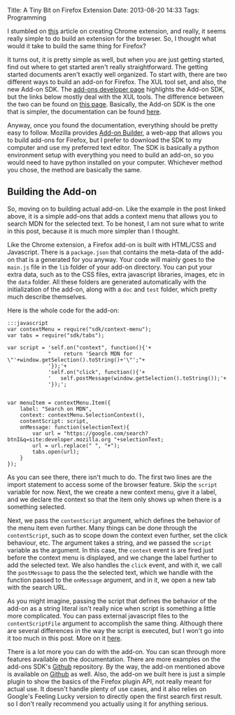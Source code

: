 Title: A Tiny Bit on Firefox Extension
Date: 2013-08-20 14:33
Tags: Programming

I stumbled on [this][l1] article on creating Chrome extension, and really, it seems really simple to do build an extension for the browser. So, I thought what would it take to build the same thing for Firefox?

It turns out, it is pretty simple as well, but when you are just getting started, find out where to get started aren't really straightforward. The getting started documents aren't exactly well organized. To start with, there are two different ways to build an add-on for Firefox. The XUL tool set, and also, the new Add-on SDK. The [add-ons developer page][l3] highlights the Add-on SDK, but the links below mostly deal with the XUL tools. The difference between the two can be found on [this page][l4]. Basically, the Add-on SDK is the one that is simpler, the documentation can be found [here][l2].

Anyway, once you found the documentation, everything should be pretty easy to follow. Mozilla provides [Add-on Builder][l5], a web-app that allows you to build add-ons for Firefox, but I prefer to download the SDK to my computer and use my preferred text editor. The SDK is basically a python environment setup with everything you need to build an add-on, so you would need to have python installed on your computer. Whichever method you chose, the method are basically the same.

## Building the Add-on
So, moving on to building actual add-on. Like the example in the post linked above, it is a  simple add-ons that adds a context menu that allows you to search MDN for the selected text. To be honest, I am not sure what to write in this post, because it is much more simpler than I thought.

Like the Chrome extension, a Firefox add-on is built with HTML/CSS and Javascript. There is a `package.json` that contains the meta-data of the add-on that is a generated for you anyway. Your code will mainly goes to the `main.js` file in the `lib` folder of your add-on directory. You can put your extra data, such as to the CSS files, extra javascript libraries, images, etc in the `data` folder. All these folders are generated automatically with the initialization of the add-on, along with a `doc` and `test` folder, which pretty much describe themselves.

Here is the whole code for the add-on:

    :::javascript
    var contextMenu = require("sdk/context-menu");
    var tabs = require("sdk/tabs");

    var script = 'self.on("context", function(){'+
                 "    return 'Search MDN for \"'+window.getSelection().toString()+'\"';"+
                 '});'+
                 'self.on("click", function(){'+
                 '   self.postMessage(window.getSelection().toString());'+
                 '});';


    var menuItem = contextMenu.Item({
        label: "Search on MDN",
        context: contextMenu.SelectionContext(),
        contentScript: script,
        onMessage: function(selectionText){
            var url = "https://google.com/search?btnI&q=site:developer.mozilla.org "+selectionText;
            url = url.replace(" ", "+");
            tabs.open(url);
        }
    });

As you can see there, there isn't much to do. The first two lines are the import statement to access some of the browser feature. Skip the `script` variable for now. Next, the we create a new context menu, give it a label, and we declare the context so that the item only shows up when there is a something selected.

Next, we pass the `contentScript` argument, which defines the behavior of the menu item even further. Many things can be done through the `contentScript`, such as to scope down the context even further, set the click behaviour, etc. The argument takes a string, and we passed the `script` variable as the argument. In this case, the `context` event is are fired just before the context menu is displayed, and we change the label further to add the selected text. We also handles the `click` event, and with it, we call the `postMessage` to pass the the selected text, which we handle with the function passed to the `onMessage` argument, and in it, we open a new tab with the search URL.

As you might imagine, passing the script that defines the behavior of the add-on as a string literal isn't really nice when script is something a little more complicated. You can pass external javascript files to the `contentScriptFile` argument to accomplish the same thing. Although there are several differences in the way the script is executed, but I won't go into it too much in this post. More on it [here][l6].

There is a lot more you can do with the add-on. You can scan through more features available on the documentation. There are more examples on the add-ons SDK's [Github][l7] repository. By the way, the add-on mentioned above is available on [Github][l8] as well. Also, the add-on we built here is just a simple plugin to show the basics of the Firefox plugin API, not really meant for actual use. It doesn't handle plenty of use cases, and it also relies on Google's Feeling Lucky version to directly open the first search first result. so I don't really recommend you actually using it for anything serious.


[l1]: http://coryg89.github.io/technical/2013/08/13/how-to-create-your-own-chrome-extensions/
[l2]: https://addons.mozilla.org/en-US/developers/docs/sdk/latest/dev-guide/index.html
[l3]: https://addons.mozilla.org/developers/
[l4]: https://addons.mozilla.org/en-US/developers/docs/sdk/latest/dev-guide/guides/sdk-vs-xul.html
[l5]: https://builder.addons.mozilla.org/
[l6]: https://addons.mozilla.org/en-US/developers/docs/sdk/latest/dev-guide/guides/content-scripts/loading.html
[l7]: https://github.com/mozilla/addon-sdk
[l8]: https://github.com/hdra/ff-MDNSearch